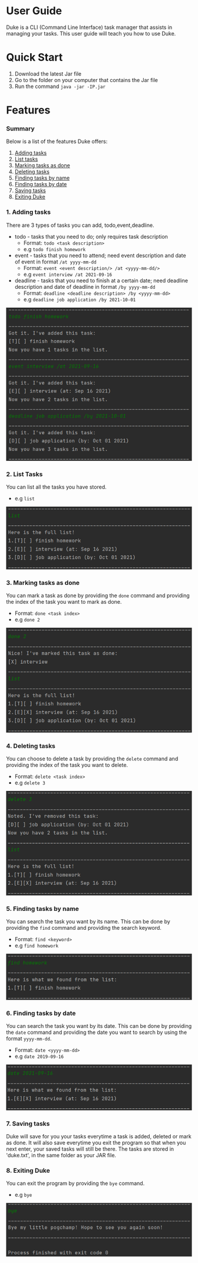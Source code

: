# User Guide
Duke is a CLI (Command Line Interface) task manager that assists in managing your tasks.
This user guide will teach you how to use Duke.

# Quick Start
1. Download the latest Jar file
2. Go to the folder on your computer that contains the Jar file
3. Run the command `java -jar -IP.jar`


# Features 
### Summary
Below is a list of the features Duke offers:
1. [Adding tasks](#adding-tasks)
2. [List tasks](#list-tasks)
3. [Marking tasks as done](#marking-tasks-as-done)
4. [Deleting tasks](#deleting-tasks)
5. [Finding tasks by name](#finding-tasks-by-name)
6. [Finding tasks by date](#finding-tasks-by-date)
7. [Saving tasks](#saving-tasks)
8. [Exiting Duke](#exiting-duke)

### 1. Adding tasks
There are 3 types of tasks you can add, todo,event,deadline.
* todo - tasks that you need to do; only requires task description
  * Format: `todo <task description>`
  * e.g `todo finish homework`
* event - tasks that you need to attend; need event description and date of event in 
format `/at yyyy-mm-dd`
  * Format: `event <event description/> /at <yyyy-mm-dd/>` 
  * e.g `event interview /at 2021-09-16`
* deadline - tasks that you need to finish at a certain date; need deadline 
description and date of deadline in format `/by yyyy-mm-dd`
  * Format: `deadline <deadline description> /by <yyyy-mm-dd>`
  * e.g `deadline job application /by 2021-10-01`
  
![](assets/add.png)

### 2. List Tasks
You can list all the tasks you have stored.
* e.g `list`

![](assets/list.png)

### 3. Marking tasks as done
You can mark a task as done by providing the `done` command
and providing the index of the task you want to mark as done.
* Format: `done <task index>`
* e.g `done 2`

![](assets/done.png)

### 4. Deleting tasks
You can choose to delete a task by providing the `delete` command
and providing the index of the task you want to delete.
* Format: `delete <task index>`
* e.g `delete 3`

![](assets/delete.png)

### 5. Finding tasks by name
You can search the task you want by its name. This can be done
by providing the `find` command and providing the search keyword.
* Format: `find <keyword>`
* e.g `find homework`

![](assets/find.png)

### 6. Finding tasks by date
You can search the task you want by its date. This can be done by 
providing the `date` command and providing the date you want to search
by using the format `yyyy-mm-dd`.
* Format: `date <yyyy-mm-dd>`
* e.g `date 2019-09-16`

![](assets/date.png)

### 7. Saving tasks
Duke will save for you your tasks everytime a task is added, deleted 
or mark as done. It will also save everytime you exit the program so
that when you next enter, your saved tasks will still be there. The 
tasks are stored in 'duke.txt', in the same folder as your JAR file.

### 8. Exiting Duke
You can exit the program by providing the `bye` command.
* e.g `bye`

![](assets/exit.png)


```
